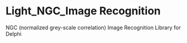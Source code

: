 # Light_NGC_Image Recognition
NGC (normalized grey-scale correlation) Image Recognition Library for Delphi
